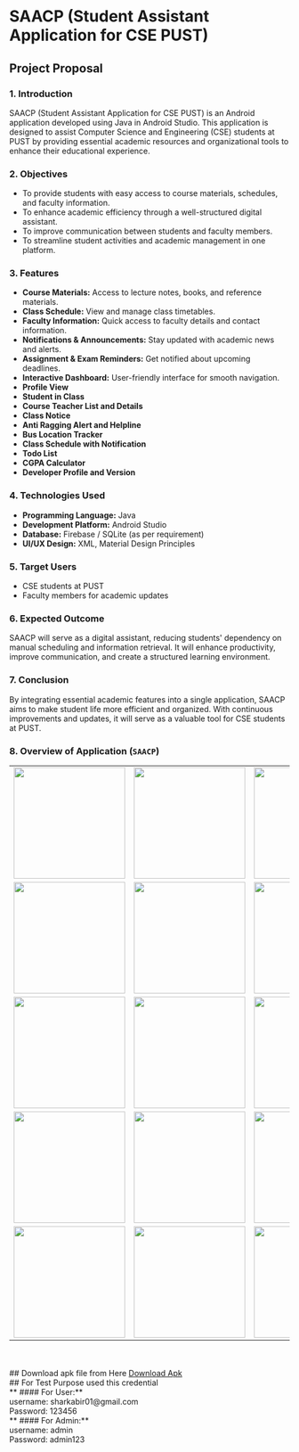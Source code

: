 # SAACP (Student Assistant Application for CSE PUST)

## Project Proposal

### 1. Introduction
SAACP (Student Assistant Application for CSE PUST) is an Android application developed using Java in Android Studio. This application is designed to assist Computer Science and Engineering (CSE) students at PUST by providing essential academic resources and organizational tools to enhance their educational experience.

### 2. Objectives
- To provide students with easy access to course materials, schedules, and faculty information.
- To enhance academic efficiency through a well-structured digital assistant.
- To improve communication between students and faculty members.
- To streamline student activities and academic management in one platform.

### 3. Features
- **Course Materials:** Access to lecture notes, books, and reference materials.
- **Class Schedule:** View and manage class timetables.
- **Faculty Information:** Quick access to faculty details and contact information.
- **Notifications & Announcements:** Stay updated with academic news and alerts.
- **Assignment & Exam Reminders:** Get notified about upcoming deadlines.
- **Interactive Dashboard:** User-friendly interface for smooth navigation.
- **Profile View**
- **Student in Class**
- **Course Teacher List and Details**
- **Class Notice**
- **Anti Ragging Alert and Helpline**
- **Bus Location Tracker**
- **Class Schedule with Notification**
- **Todo List**
- **CGPA Calculator**
- **Developer Profile and Version**

### 4. Technologies Used
- **Programming Language:** Java
- **Development Platform:** Android Studio
- **Database:** Firebase / SQLite (as per requirement)
- **UI/UX Design:** XML, Material Design Principles

### 5. Target Users
- CSE students at PUST
- Faculty members for academic updates

### 6. Expected Outcome
SAACP will serve as a digital assistant, reducing students' dependency on manual scheduling and information retrieval. It will enhance productivity, improve communication, and create a structured learning environment.

### 7. Conclusion
By integrating essential academic features into a single application, SAACP aims to make student life more efficient and organized. With continuous improvements and updates, it will serve as a valuable tool for CSE students at PUST.

### 8. Overview of Application (`SAACP`)

<div align="center">

<table>
  <tr>
    <td><img src="https://github.com/user-attachments/assets/f8f45e22-4b3a-4fae-baf2-b51884b6f6e2" width="200"/></td>
    <td><img src="https://github.com/user-attachments/assets/fdc93751-508f-4460-a62d-d9a992c36ede" width="200"/></td>
    <td><img src="https://github.com/user-attachments/assets/4cb6ea01-0ba7-4638-bb4c-490c753d5588" width="200"/></td>
    <td><img src="https://github.com/user-attachments/assets/bcea439d-3df1-4ac6-87d4-3bd727532e58" width="200"/></td>
  </tr>
  <tr>
    <td><img src="https://github.com/user-attachments/assets/cd4b3a0c-7099-4894-a4f6-316b3dd6f63e" width="200"/></td>
    <td><img src="https://github.com/user-attachments/assets/04d15d72-9d4e-4002-8ef6-fedc86ca438d" width="200"/></td>
    <td><img src="https://github.com/user-attachments/assets/e944b23d-f573-4096-88c8-a3afe3b6f7cb" width="200"/></td>
    <td><img src="https://github.com/user-attachments/assets/540f4a12-dd4e-490e-b4fb-83fe7402a89b" width="200"/></td>
  </tr>
  <tr>
    <td><img src="https://github.com/user-attachments/assets/344d4dd5-6cc8-428b-b2e2-66e96636a405" width="200"/></td>
    <td><img src="https://github.com/user-attachments/assets/1e71bf9e-8dd0-45cd-92b0-201e4d542bfd" width="200"/></td>
    <td><img src="https://github.com/user-attachments/assets/cfc1814b-89ff-4c13-bbc3-01598b85e858" width="200"/></td>
    <td><img src="https://github.com/user-attachments/assets/f148a585-73ed-4452-9919-6298ffa61498" width="200"/></td>
  </tr>
  <tr>
    <td><img src="https://github.com/user-attachments/assets/985549f0-6884-4c19-8ec6-f6b215736016" width="200"/></td>
    <td><img src="https://github.com/user-attachments/assets/830ea947-5106-4169-a410-cdc081c03258" width="200"/></td>
    <td><img src="https://github.com/user-attachments/assets/353ab4d3-7f79-49ff-8f39-26980f386667" width="200"/></td>
    <td><img src="https://github.com/user-attachments/assets/4836bf7b-d280-456c-81a1-cccf8a8b54cc" width="200"/></td>
  </tr>
  <tr>
    <td><img src="https://github.com/user-attachments/assets/c1197517-90ba-4805-90ba-ac1ba9b2be2e" width="200"/></td>
    <td><img src="https://github.com/user-attachments/assets/0a1c062e-744e-4713-9efe-b6b75670778d" width="200"/></td>
    <td><img src="https://github.com/user-attachments/assets/4e36700a-58ff-4816-ab87-1319aa413632" width="200"/></td>
    <td><img src="https://github.com/user-attachments/assets/b9ce0af7-74c3-4f0d-a76f-27e9b8b7dd59" width="200"/></td>
  </tr>
</table>

</div>
<br>
<br>
## Download apk file from Here <a href="https://raw.githubusercontent.com/ruddropust/SAACP---Android-App-development/refs/heads/main/SAACP.apk">Download Apk</a> <br>
## For Test Purpose used this credential  <br>
** #### For User:** <br>
username: sharkabir01@gmail.com <br>
Password: 123456 <br>
** #### For Admin:** <br>
username: admin <br>
Password: admin123 <br>
